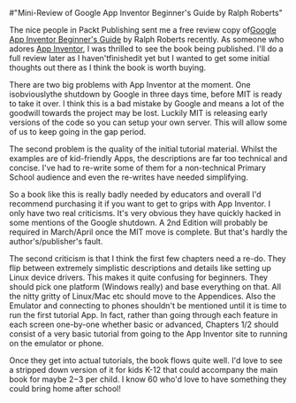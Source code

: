#"Mini-Review of Google App Inventor Beginner's Guide by Ralph Roberts"


 The nice people in Packt Publishing sent me a free review copy of<a href="http://www.packtpub.com/google-inventor-for-powerful-android-apps/book">Google App Inventor Beginner&#39;s Guide</a> by Ralph Roberts recently. As someone who adores <a href="http://appinventorbeta.com/">App Inventor</a>, I was thrilled to see the book being published. I&#39;ll do a full review later as I haven&#39;tfinishedit yet but I wanted to get some initial thoughts out there as I think the book is worth buying. <p /><div>There are two big problems with App Inventor at the moment. One isobviouslythe shutdown by Google in three days time, before MIT is ready to take it over. I think this is a bad mistake by Google and means a lot of the goodwill towards the project may be lost. Luckily MIT is releasing early versions of the code so you can setup your own server. This will allow some of us to keep going in the gap period.</div> <p /><div>The second problem is the quality of the initial tutorial material. Whilst the examples are of kid-friendly Apps, the descriptions are far too technical and concise. I&#39;ve had to re-write some of them for a non-technical Primary School audience and even the re-writes have needed simplifying.</div> <p /><div>So a book like this is really badly needed by educators and overall I&#39;d recommend purchasing it if you want to get to grips with App Inventor. I only have two real criticisms. It&#39;s very obvious they have quickly hacked in some mentions of the Google shutdown. A 2nd Edition will probably be required in March/April once the MIT move is complete. But that&#39;s hardly the author&#39;s/publisher&#39;s fault.</div> <p /><div>The second criticism is that I think the first few chapters need a re-do. They flip between extremely simplistic descriptions and details like setting up Linux device drivers. This makes it quite confusing for beginners. They should pick one platform (Windows really) and base everything on that. All the nitty gritty of Linux/Mac etc should move to the Appendices. Also the Emulator and connecting to phones shouldn&#39;t be mentioned until it is time to run the first tutorial App. In fact, rather than going through each feature in each screen one-by-one whether basic or advanced, Chapters 1/2 should consist of a very basic tutorial from going to the App Inventor site to running on the emulator or phone.</div> <p /><div>Once they get into actual tutorials, the book flows quite well. I&#39;d love to see a stripped down version of it for kids K-12 that could accompany the main book for maybe $2-$3 per child. I know 60 who&#39;d love to have something they could bring home after school!</div>
 